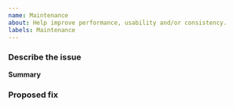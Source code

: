 ```yaml
---
name: Maintenance
about: Help improve performance, usability and/or consistency.
labels: Maintenance
---
```


### Describe the issue

**Summary**

<!-- A short 1-2 sentences that succinctly describe what could be improved -->

### Proposed fix


